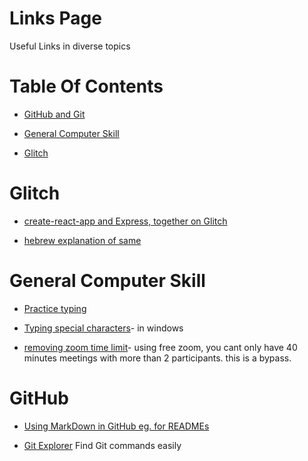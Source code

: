 <!-- press ctrl+K then V to open a preview of the MarkDown file  -->
# Links Page
<!-- the # is a h1 header, -->
Useful Links  in diverse topics
<!-- describe what the directory contains (main subject)  -->

# Table Of Contents
<!--
has links to inner Subjects,
contained within this file.
 -->
* [GitHub and Git](#GitHub)
<!--
in the [ ] is what will be displayed,
in ( ) here is an internal link to a # header, which links to the # header  with the text "github". 
-->
* [General Computer Skill](#general-computer-skill)
<!-- spaces must be either '-' or '_' -->

* [Glitch](#gLItCh)
<!-- it's not case-sensitive -->

# Glitch
* [create-react-app and Express, together on Glitch](https://dev.to/glitch/create-react-app-and-express-together-on-glitch-28gi)
<!-- 
here we have an outside source with a simple url 
-->
* [hebrew explanation of same](glitch-new-and-improved.txt)
<!-- 
this is a relative link inside to a file inside the directory.
you can use either:
[title](name-of-the-file.fileEnd)
or
[title](./sub-dir/name-of-the-file.fileEnd)

'./' signifying it is in the same directory as this file (explanation.md), then the name of the file (with the .s suffix). 
it is similar to how you write it in javascript or the cmd terminal.
 -->

# General Computer Skill
* [Practice typing](https://www.keybr.com/)
* [Typing special characters](https://www.alt-codes.net/arrow_alt_codes.php)- in windows

* [removing zoom time limit](https://nerdschalk.com/how-to-solve-zooms-40-minute-limit-problem/)- using free zoom, you cant only have 40 minutes meetings with more than 2 participants. this is a bypass.

# GitHub
* [Using MarkDown in GitHub eg. for READMEs ](https://guides.github.com/features/mastering-markdown/)

* [Git Explorer](https://gitexplorer.com/) 
Find Git commands easily
